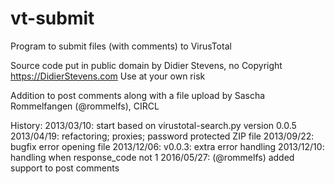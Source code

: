 # vt-submit
Program to submit files (with comments) to VirusTotal

Source code put in public domain by Didier Stevens, no Copyright
https://DidierStevens.com
Use at your own risk

Addition to post comments along with a file upload by Sascha Rommelfangen (@rommelfs), CIRCL

History:
  2013/03/10: start based on virustotal-search.py version 0.0.5
  2013/04/19: refactoring; proxies; password protected ZIP file
  2013/09/22: bugfix error opening file
  2013/12/06: v0.0.3: extra error handling
  2013/12/10: handling when response_code not 1
  2016/05/27: (@rommelfs) added support to post comments
